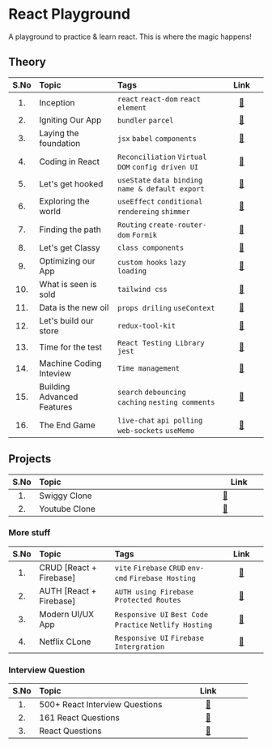 # React Playground

A playground to practice & learn react. This is where the magic happens!

## Theory


| S.No | Topic <img width="200px"> | Tags | <img width="50px"> Link <img width="50px"> |
| :---: | :--- | :--- | :---: |
| 1. |Inception                  |`react` `react-dom` `react element`                |[ 🔗](01-inception)                 |
| 2. |Igniting Our App           |`bundler` `parcel`                                 |[ 🔗](02-igniting-our-app)           |
| 3. |Laying the foundation      |`jsx` `babel` `components`                         |[ 🔗](03-laying-the-foundation)      |
| 4. |Coding in React            |`Reconciliation` `Virtual DOM` `config driven UI`  |[ 🔗](04-coding-in-react)            |
| 5. |Let's get hooked           |`useState` `data binding` `name & default export`  |[ 🔗](05-lets-get-hooked)            |
| 6. |Exploring the world        |`useEffect` `conditional rendereing` `shimmer`     |[ 🔗](06-exploring-the-world)        |
| 7. |Finding the path           |`Routing` `create-router-dom` `Formik`             |[ 🔗](07-finding-the-path)           |
| 8. |Let's get Classy           |`class components`                                 |[ 🔗](08-Lets-get-classy)            |
| 9. |Optimizing our App         |`custom hooks` `lazy loading`                      |[ 🔗](09-optimizing-our-app)         |
| 10.|What is seen is sold       |`tailwind css`                                     |[ 🔗](10-what-is-seen-is-sold)       |
| 11.|Data is the new oil        |`props driling` `useContext`                       |[ 🔗](11-data-is-the-new-oil)        |
| 12.|Let's build our store      |`redux-tool-kit`                                   |[ 🔗](12-lets-build-our-store)       |
| 13.|Time for the test          |`React Testing Library` `jest`                     |[ 🔗](13-time-for-the-test)          |
| 14.|Machine Coding Inteview    |`Time management`                                  |[ 🔗](14-machine-coding-interview)   |
| 15.|Building Advanced Features |`search` `debouncing` `caching` `nesting comments` |[ 🔗](15-building-advanced-features) |
| 16.|The End Game               |`live-chat` `api polling` `web-sockets` `useMemo`  |[ 🔗](16-the-end-game)               |


## Projects

| S.No | Topic <img width="250px"> | <img width="50px"> Link <img width="50px"> |
| :---: | :--- | :---: |
| 1. |Swiggy Clone                  |[ 🔗](https://github.com/deltanode/react-playground/tree/main/swiggy-clone)   |
| 2. |Youtube Clone                 |[ 🔗](https://github.com/deltanode/Video-Streaming-App) |

### More stuff

| S.No | Topic <img width="200px"> | Tags | <img width="50px"> Link <img width="50px"> |
| :---: | :--- | :--- | :---: |
| 1. |CRUD [React + Firebase]  | `vite` `Firebase` `CRUD` `env-cmd` `Firebase Hosting`  |[ 🔗](https://github.com/deltanode/crud-react-firebase) |
| 2. |AUTH [React + Firebase]  | `AUTH using Firebase` `Protected Routes`               |[ 🔗](https://github.com/deltanode/auth-react-firebase) |
| 3. |Modern UI/UX App         | `Responsive UI` `Best Code Practice` `Netlify Hosting` |[ 🔗](https://github.com/deltanode/modern-react-tailwind-app) |
| 4. |Netflix CLone            | `Responsive UI` `Firebase Intergration`                |[ 🔗](https://github.com/deltanode/video-react-app) |

### Interview Question

| S.No | Topic <img width="200px"> | <img width="50px"> Link <img width="50px"> |
| :---: | :--- | :---: |
| 1. | 500+ React Interview Questions |  [ 🔗](https://github.com/sudheerj/reactjs-interview-questions#table-of-contents) |
| 2. | 161 React Questions |  [ 🔗](https://github.com/Devinterview-io/react-interview-questions#------top-161-react-interview------questions-and-answers-in-2021----) |
| 3. | React Questions |  [ 🔗](https://github.com/Pau1fitz/react-interview#what-is-the-alternative-of-binding-this-in-the-constructor) |












<!--
### More stuff

| S.No | Topic <img width="250px"> | <img width="50px"> Link <img width="50px"> |
| :---: | :--- | :---: |
| 1. |CRUD [React + Firebase]           |[ 🔗](https://github.com/deltanode/crud-react-firebase) |
| 2. |AUTH [React + Firebase]           |[ 🔗](https://github.com/deltanode/auth-react-firebase) |
-->


<!--
| S.No | Topic <img width="250px"> | <img width="50px"> Link <img width="50px"> |
| :---: | :--- | :---: |
| 1. |Inception                  |[ 🔗](01-inception)                  |
| 2. |Igniting Our App           |[ 🔗](02-igniting-our-app)           |
| 3. |Laying the foundation      |[ 🔗](03-laying-the-foundation)      |
| 4. |Coding in React            |[ 🔗](04-coding-in-react)            |
| 5. |Let's get hooked           |[ 🔗](05-lets-get-hooked)            |
| 6. |Exploring the world        |[ 🔗](06-exploring-the-world)        |
| 7. |Finding the path           |[ 🔗](07-finding-the-path)           |
| 8. |Let's get Classy           |[ 🔗](08-Lets-get-classy)            |
| 9. |Optimizing our App         |[ 🔗](09-optimizing-our-app)         |
| 10.|What is seen is sold       |[ 🔗](10-what-is-seen-is-sold)       |
| 11.|Data is the new oil        |[ 🔗](11-data-is-the-new-oil)        |
| 12.|Let's build our store      |[ 🔗](12-lets-build-our-store)       |
| 13.|Time for the test          |[ 🔗](13-time-for-the-test)          |
| 14.|Machine Coding Inteview    |[ 🔗](14-machine-coding-interview)   |
| 15.|Building Advanced Features |[ 🔗](15-building-advanced-features) |
| 16.|The End Game               |[ 🔗](16-the-end-game)               |
-->



<!--
## Theroy
1. [Inception 🔗](01-inception)
2. [Igniting Our App 🔗](02-igniting-our-app)
3. [Laying the foundation 🔗](03-laying-the-foundation)
4. [Coding in React 🔗](04-coding-in-react)
5. [Let's get hooked 🔗](05-lets-get-hooked)
6. [Exploring the world 🔗](06-exploring-the-world)
7. [Finding the path 🔗](07-finding-the-path)
8. [Let's get Classy 🔗](08-Lets-get-classy)
9. [Optimizing our App 🔗](09-optimizing-our-app)
10. [What is seen is sold 🔗](10-what-is-seen-is-sold)
11. [Data is the new oil 🔗](11-data-is-the-new-oil)
12. [Let's build our store 🔗](12-lets-build-our-store)
13. [Time for the test 🔗](13-time-for-the-test)
14. [Machine Coding Interview 🔗](14-machine-coding-interview)
15. [Building Advanced Features 🔗](15-building-advanced-features)

## Project
1. [Food Delivery App]()
2. [Youtube Clone]()
-->



<!--
| S.No | Theory | Link |
| --- | --- | --- |
| 1. | [Inception 🔗](01-inception) | [Food Delivery App]() |
| 2. | [Igniting Our App 🔗](02-igniting-our-app)  | [Youtube Clone]() |
| 3. | [Laying the foundation 🔗](03-laying-the-foundation) | |
| 4. | [Coding in React 🔗](04-coding-in-react) | |
| 5. | [Let's get hooked 🔗](05-lets-get-hooked) | |
| 6. | [Exploring the world 🔗](06-exploring-the-world) | |
| 7. | [Finding the path 🔗](07-finding-the-path) | |
| 8. | [Let's get Classy 🔗](08-Lets-get-classy) | |
| 9. | [Optimizing our App 🔗](09-optimizing-our-app) | |
| 10.| [What is seen is sold 🔗](10-what-is-seen-is-sold) | |
| 11.| [Data is the new oil 🔗](11-data-is-the-new-oil) | |
| 12.| [Let's build our store 🔗](12-lets-build-our-store) | |
| 13.| [Time for the test 🔗](13-time-for-the-test) | |
| 14.| [Machine Coding Interview 🔗](14-machine-coding-interview) | |
| 15.| [Building Advanced Features 🔗](15-building-advanced-features) | |
-->

<!--
| Theory | Link |
| --- | --- |
| [Inception 🔗](01-inception) | [Food Delivery App]() |
| [Igniting Our App 🔗](02-igniting-our-app)  | [Youtube Clone]() |
| [Laying the foundation 🔗](03-laying-the-foundation) | |
| [Coding in React 🔗](04-coding-in-react) | |
| [Let's get hooked 🔗](05-lets-get-hooked) | |
| [Exploring the world 🔗](06-exploring-the-world) | |
| [Finding the path 🔗](07-finding-the-path) | |
| [Let's get Classy 🔗](08-Lets-get-classy) | |
| [Optimizing our App 🔗](09-optimizing-our-app) | |
| [What is seen is sold 🔗](10-what-is-seen-is-sold) | |
| [Data is the new oil 🔗](11-data-is-the-new-oil) | |
| [Let's build our store 🔗](12-lets-build-our-store) | |
| [Time for the test 🔗](13-time-for-the-test) | |
| [Machine Coding Interview 🔗](14-machine-coding-interview) | |
| [Building Advanced Features 🔗](15-building-advanced-features) | |
-->

<!--  **************************************************************************************************************************************  -->
<!-- ## [&rarr; Inception ➥](01-inception) -->

<!--
<details>
    <summary>
        <h2>Inception <a href="www.google.com">➥ </a></h2>
     </summary>
    <ol>
        <li>
            <details>
               <summary>What is Emmet?</summary><br>
               <block> hello dfjldkjf dkjflkjdf dkjflkjdf kldjfjdfj</block><br>
            </details>
        </li>
        <li>
            <details>
               <summary>Difference between a Library and Framework?</summary><br>
               <blockquote> hello dfjldkjf dkjflkjdf dkjflkjdf kldjfjdfj</blockquote><br>
            </details>
        </li>
     </ol>
</details>
-->

<!--
| S.No | Description | Topic | Link |
| --- | --- | --- | --- |
| 1 | Inception| <ul><li>Getting started with React</li><li>React vs ReactDOM</li><li>Create react element</li><li>Nested react Element</li></ul> | [Questions + Code](01-inception) |
| 2 | Igniting Our App | <ul> <li>Bundler: Parcel</li> <li>npm</li> <li>npx</li> <li>Setup React App</li> </ul> | [Questions + Code](02-igniting-our-app) |
-->

<!--
| S.No | Description | Topic|
| --- | --- | --- |
| 1 | [Inception](01-inception)| <ul><li>Getting started with React</li><li>React vs ReactDOM</li><li>Create react element</li><li>Nested react Element</li></ul> |
| 2 | [Igniting Our App](02-igniting-our-app) | <ul> <li>Bundler: Parcel</li> <li>npm</li> <li>npx</li> <li>Setup React App</li> </ul> |
-->

<!--
| * | chaperName | <ul> <li></li> <li></li> <li></li> <li></li> </ul> | [Questions + Code](enterlink) |
-->
